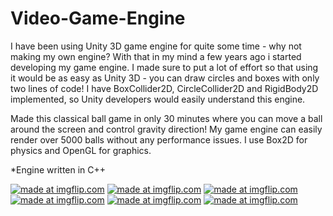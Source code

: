 # Video-Game-Engine
I have been using Unity 3D game engine for quite some time - why not making my own engine? With that in my mind a few years ago i started developing my game engine. I made sure to put a lot of effort so that using it would be as easy as Unity 3D - you can draw circles and boxes with only two lines of code! I have BoxCollider2D, CircleCollider2D and RigidBody2D implemented, so Unity developers would easily understand this engine.

Made this classical ball game in only 30 minutes where you can move a ball around the screen and control gravity direction! My game engine can easily render over 5000 balls without any performance issues. I use Box2D for physics and OpenGL for graphics.

*Engine written in C++

<a href="https://imgflip.com/gif/2a8zf8"><img src="https://i.imgflip.com/2a8zf8.gif" title="made at imgflip.com"/></a>
<a href="https://imgflip.com/gif/2a8seq"><img src="https://i.imgflip.com/2a8seq.gif" title="made at imgflip.com"/></a>
<a href="https://imgflip.com/gif/2a8sgp"><img src="https://i.imgflip.com/2a8sgp.gif" title="made at imgflip.com"/></a>
<a href="https://imgflip.com/gif/2a8t2h"><img src="https://i.imgflip.com/2a8t2h.gif" title="made at imgflip.com"/></a>
<a href="https://imgflip.com/gif/2a8t5f"><img src="https://i.imgflip.com/2a8t5f.gif" title="made at imgflip.com"/></a>
<a href="https://imgflip.com/gif/2a8zcn"><img src="https://i.imgflip.com/2a8zcn.gif" title="made at imgflip.com"/></a>
